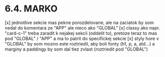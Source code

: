 # 6.4. MARKO

[x] jednotlive sekcie mas pekne porozdelovane, ale na zaciatok by som nedal do komentara ze "APP" ale nieco ako "GLOBAL"
[x] classy ako napr. "card-c-1" treba zaradit k nejakej sekcii (oddelit to), pretoze teraz to mas pod "GLOBAL" / "APP"
   a ma to patrit do specifickej sekcie   <!-- pouzivaju sa vo viacerych sekciach -->
[x] styly hore v "GLOBAL" by som mozno este roztriedil, aby boli fonty (h1, p, a, atd...) a marginy a paddingy by som dal tiez zvlast (roztriedit   pod "GLOBAL")
